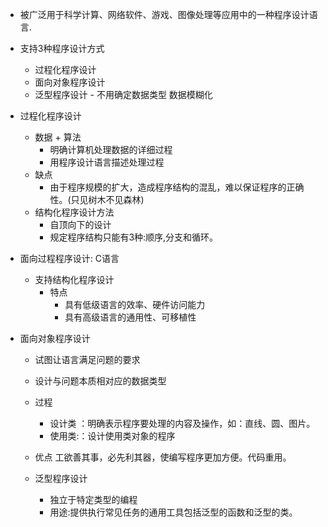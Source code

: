 - 被广泛用于科学计算、网络软件、游戏、图像处理等应用中的一种程序设计语言.
- 支持3种程序设计方式
	- 过程化程序设计
	- 面向对象程序设计
	- 泛型程序设计 - 不用确定数据类型 数据模糊化
	
- 过程化程序设计
	- 数据 + 算法
		- 明确计算机处理数据的详细过程
		- 用程序设计语言描述处理过程
	- 缺点
		 - 由于程序规模的扩大，造成程序结构的混乱，难以保证程序的正确性。(只见树木不见森林)
	- 结构化程序设计方法
		- 自顶向下的设计
		- 规定程序结构只能有3种:顺序,分支和循环。
-  面向过程程序设计: C语言
	-   支持结构化程序设计
		 - 特点
			 - 具有低级语言的效率、硬件访问能力
			 - 具有高级语言的通用性、可移植性
			 
- 面向对象程序设计
	- 试图让语言满足问题的要求
	- 设计与问题本质相对应的数据类型
	- 过程 
		- 设计类 ：明确表示程序要处理的内容及操作，如：直线、圆、图片。
		- 使用类:：设计使用类对象的程序
	- 优点 工欲善其事，必先利其器，使编写程序更加方便。代码重用。
	
	- 泛型程序设计
		- 独立于特定类型的编程
		- 用途:提供执行常见任务的通用工具包括泛型的函数和泛型的类。 